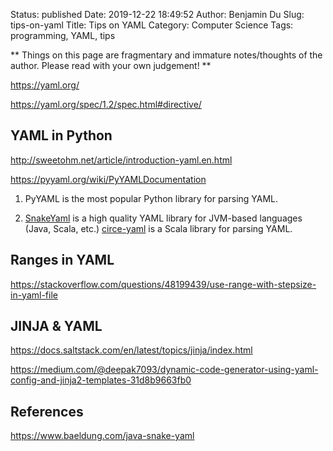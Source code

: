 Status: published
Date: 2019-12-22 18:49:52
Author: Benjamin Du
Slug: tips-on-yaml
Title: Tips on YAML
Category: Computer Science
Tags: programming, YAML, tips

**
Things on this page are fragmentary and immature notes/thoughts of the author.
Please read with your own judgement!
**

https://yaml.org/

https://yaml.org/spec/1.2/spec.html#directive/

## YAML in Python

http://sweetohm.net/article/introduction-yaml.en.html

https://pyyaml.org/wiki/PyYAMLDocumentation


1. PyYAML is the most popular Python library for parsing YAML.

2. [SnakeYaml](https://bitbucket.org/asomov/snakeyaml/src/default/)
  is a high quality YAML library for JVM-based languages (Java, Scala, etc.)
  [circe-yaml](https://github.com/circe/circe-yaml)
  is a Scala library for parsing YAML.

## Ranges in YAML

https://stackoverflow.com/questions/48199439/use-range-with-stepsize-in-yaml-file


## JINJA & YAML

https://docs.saltstack.com/en/latest/topics/jinja/index.html

https://medium.com/@deepak7093/dynamic-code-generator-using-yaml-config-and-jinja2-templates-31d8b9663fb0


## References

https://www.baeldung.com/java-snake-yaml
